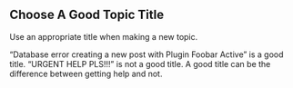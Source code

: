 ## Choose A Good Topic Title

Use an appropriate title when making a new topic.

“Database error creating a new post with Plugin Foobar Active” is a good title. “URGENT HELP PLS!!!” is not a good title. A good title can be the difference between getting help and not.